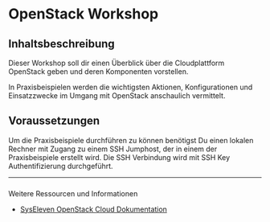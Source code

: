 # OpenStack Workshop

## Inhaltsbeschreibung

Dieser Workshop soll dir einen Überblick über die Cloudplattform OpenStack geben 
und deren Komponenten vorstellen.

In Praxisbeispielen werden die wichtigsten Aktionen, Konfigurationen und Einsatzzwecke
im Umgang mit OpenStack anschaulich vermittelt.

## Voraussetzungen

Um die Praxisbeispiele durchführen zu können benötigst Du einen lokalen Rechner
mit Zugang zu einem SSH Jumphost, der in einem der Praxisbeispiele erstellt wird.
Die SSH Verbindung wird mit SSH Key Authentifizierung durchgeführt.

---

###

Weitere Ressourcen und Informationen

* [SysEleven OpenStack Cloud Dokumentation](https://docs.syseleven.de/syseleven-stack/en)
